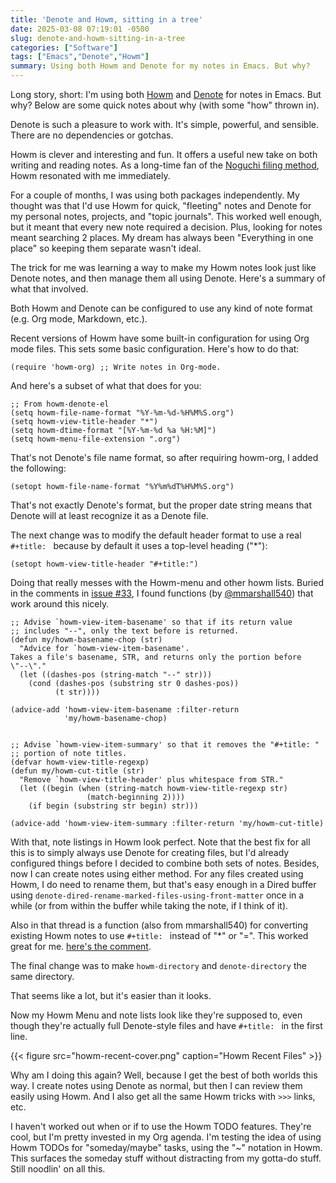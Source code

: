 ```yaml
---
title: 'Denote and Howm, sitting in a tree'
date: 2025-03-08 07:19:01 -0500
slug: denote-and-howm-sitting-in-a-tree
categories: ["Software"]
tags: ["Emacs","Denote","Howm"]
summary: Using both Howm and Denote for my notes in Emacs. But why?
---
```


Long story, short: I'm using both [Howm](https://github.com/kaorahi/howm) and [Denote](https://protesilaos.com/emacs/denote) for notes in Emacs. But why? Below are some quick notes about why (with some "how" thrown in).

Denote is such a pleasure to work with. It's simple, powerful, and sensible. There are no dependencies or gotchas.

Howm is clever and interesting and fun. It offers a useful new take on both writing and reading notes. As a long-time fan of the [Noguchi filing method](https://archive.baty.net/2005/noguchi-filing-system/), Howm resonated with me immediately.

For a couple of months, I was using both packages independently. My thought was that I'd use Howm for quick, "fleeting" notes and Denote for my personal notes, projects, and "topic journals". This worked well enough, but it meant that every new note required a decision. Plus, looking for notes meant searching 2 places. My dream has always been "Everything in one place" so keeping them separate wasn't ideal.

The trick for me was learning a way to make my Howm notes look just like Denote notes, and then manage them all using Denote. Here's a summary of what that involved.

Both Howm and Denote can be configured to use any kind of note format (e.g. Org mode, Markdown, etc.). 

Recent versions of Howm have some built-in configuration for using Org mode files. This sets some basic configuration. Here's how to do that:

```emacs-lisp
(require 'howm-org) ;; Write notes in Org-mode.
```

And here's a subset of what that does for you:

```emacs-lisp
;; From howm-denote-el
(setq howm-file-name-format "%Y-%m-%d-%H%M%S.org")
(setq howm-view-title-header "*")
(setq howm-dtime-format "[%Y-%m-%d %a %H:%M]")
(setq howm-menu-file-extension ".org")
```

That's not Denote's file name format, so after requiring howm-org, I added the following:

```emacs-lisp
(setopt howm-file-name-format "%Y%m%dT%H%M%S.org")
```

That's not exactly Denote's format, but the proper date string means that Denote will at least recognize it as a Denote file.

The next change was to modify the default header format to use a real `#+title: ` because by default it uses a top-level heading ("*"):

```emacs-lisp
(setopt howm-view-title-header "#+title:")
```

Doing that really messes with the Howm-menu and other howm lists. Buried in the comments in [issue #33](https://github.com/kaorahi/howm/issues/33), I found functions (by [@mmarshall540](https://github.com/mmarshall540)) that work around this nicely.

```emacs-lisp
;; Advise `howm-view-item-basename' so that if its return value
;; includes "--", only the text before is returned.
(defun my/howm-basename-chop (str)
  "Advice for `howm-view-item-basename'.
Takes a file's basename, STR, and returns only the portion before
\"--\"."
  (let ((dashes-pos (string-match "--" str)))
    (cond (dashes-pos (substring str 0 dashes-pos))
          (t str))))

(advice-add 'howm-view-item-basename :filter-return
            'my/howm-basename-chop)


;; Advise `howm-view-item-summary' so that it removes the "#+title: "
;; portion of note titles.
(defvar howm-view-title-regexp)
(defun my/howm-cut-title (str)
  "Remove `howm-view-title-header' plus whitespace from STR."
  (let ((begin (when (string-match howm-view-title-regexp str)
                 (match-beginning 2))))
    (if begin (substring str begin) str)))

(advice-add 'howm-view-item-summary :filter-return 'my/howm-cut-title)
```

With that, note listings in Howm look perfect. Note that the best fix for all this is to simply always use Denote for creating files, but I'd already configured things before I decided to combine both sets of notes. Besides, now I can create notes using either method. For any files created using Howm, I do need to rename them, but that's easy enough in a Dired buffer using `denote-dired-rename-marked-files-using-front-matter` once in a while (or from within the buffer while taking the note, if I think of it).

Also in that thread is a function (also from mmarshall540) for converting existing Howm notes to use `#+title: ` instead of "*" or "=". This worked great for me. [here's the comment](https://github.com/kaorahi/howm/issues/33#issuecomment-2629086415).

The final change was to make `howm-directory` and `denote-directory` the same directory.

That seems like a lot, but it's easier than it looks. 

Now my Howm Menu and note lists look like they're supposed to, even though they're actually full Denote-style files and have `#+title: ` in the first line.

{{< figure src="howm-recent-cover.png" caption="Howm Recent Files" >}}

Why am I doing this again? Well, because I get the best of both worlds this way. I create notes using Denote as normal, but then I can review them easily using Howm. And I also get all the same Howm tricks with `>>>` links, etc.

I haven't worked out when or if to use the Howm TODO features. They're cool, but I'm pretty invested in my Org agenda. I'm testing the idea of using Howm TODOs for "someday/maybe" tasks, using the "~" notation in Howm. This surfaces the someday stuff without distracting from my gotta-do stuff. Still noodlin' on all this.

